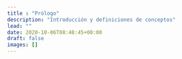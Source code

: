 ```yaml
---
title : "Prólogo"
description: "Introducción y definiciones de conceptos"
lead: ""
date: 2020-10-06T08:48:45+00:00
draft: false
images: []
---
```

